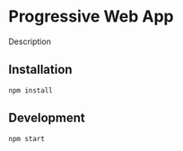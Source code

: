 # Progressive Web App

Description

## Installation
```
npm install
```

## Development
```
npm start
```

